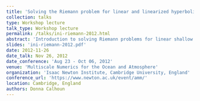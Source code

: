 ```yaml
---
title: 'Solving the Riemann problem for linear and linearized hyperbolic systems'
collection: talks
type: Workshop lecture
talk_type: Workshop lecture
permalink: /talks/ini-riemann-2012.html
abstract: 'Introduction to solving Riemann problems for linear shallow water wave equations.'
slides: 'ini-riemann-2012.pdf'
date: 2012-11-26
date_talk: Nov 26, 2012
date_conference: 'Aug 23 - Oct 06, 2012'
venue: 'Multiscale Numerics for the Ocean and Atmosphere'
organization: 'Isaac Newton Institute, Cambridge University, England'
conference_url: 'https://www.newton.ac.uk/event/amm/'
location: Cambridge, England
authors: Donna Calhoun
---
```

